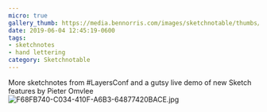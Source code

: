 ```yaml
---
micro: true
gallery_thumb: https://media.bennorris.com/images/sketchnotable/thumbs/layers-2019-omvlee.jpg
date: 2019-06-04 12:45:19-0600
tags:
- sketchnotes
- hand lettering
category: Sketchnotable
---
```


More sketchnotes from #LayersConf and a gutsy live demo of new Sketch features by Pieter Omvlee
![F68FB740-C034-410F-A6B3-64877420BACE.jpg](https://media.bennorris.com/images/sketchnotable/layers-2019/layers-2019-omvlee.jpg)